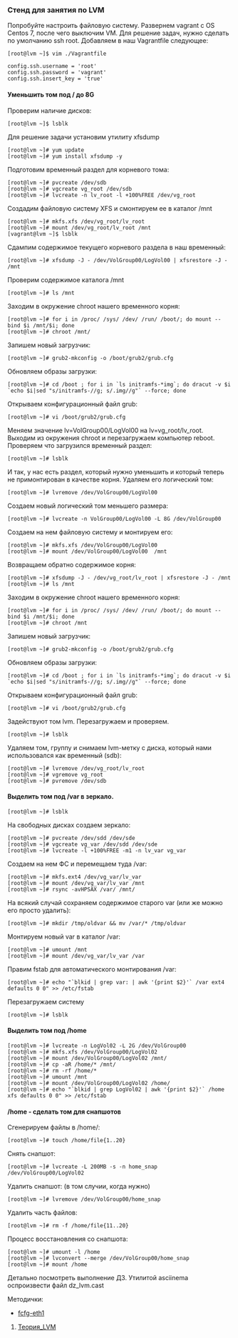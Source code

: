 ### Стенд для занятия по LVM
Попробуйте настроить файловую систему. Развернем vagrant с OS Centos 7, после чего выключим VM. Для решение задач, нужно сделать по умолчанию ssh root. Добавляем в наш Vagrantfile следующее:
```
[root@lvm ~]$ vim ./Vagrantfile
```
```
config.ssh.username = 'root'
config.ssh.password = 'vagrant'
config.ssh.insert_key = 'true'
```
#### Уменьшить том под / до 8G
Проверим наличие дисков:
```
[root@lvm ~]$ lsblk
```
Для решение задачи установим утилиту xfsdump
```
[root@lvm ~]# yum update
[root@lvm ~]# yum install xfsdump -y
```
Подготовим временный раздел для корневого тома:
```
[root@lvm ~]# pvcreate /dev/sdb
[root@lvm ~]# vgcreate vg_root /dev/sdb
[root@lvm ~]# lvcreate -n lv_root -l +100%FREE /dev/vg_root
```
Создадим файловую систему XFS и смонтируем ее в каталог /mnt
```
[root@lvm ~]# mkfs.xfs /dev/vg_root/lv_root
[root@lvm ~]# mount /dev/vg_root/lv_root /mnt
[vagrant@lvm ~]$ lsblk
```
Сдампим содержимое текущего корневого раздела в наш временный:
```
[root@lvm ~]# xfsdump -J - /dev/VolGroup00/LogVol00 | xfsrestore -J - /mnt
```
Проверим содержимое каталога /mnt
```
[root@lvm ~]# ls /mnt
```
Заходим в окружение chroot нашего временного корня:
```
[root@lvm ~]# for i in /proc/ /sys/ /dev/ /run/ /boot/; do mount --bind $i /mnt/$i; done
[root@lvm ~]# chroot /mnt/
```
Запишем новый загрузчик:
```
[root@lvm ~]# grub2-mkconfig -o /boot/grub2/grub.cfg
```
Обновляем образы загрузки:
```
[root@lvm ~]# cd /boot ; for i in `ls initramfs-*img`; do dracut -v $i `echo $i|sed "s/initramfs-//g; s/.img//g"` --force; done
```
Открываем конфигурационный файл grub:
```
[root@lvm ~]# vi /boot/grub2/grub.cfg
```
Меняем значение lv=VolGroup00/LogVol00 на lv=vg_root/lv_root. Выходим из окружения chroot и перезагружаем компьютер reboot. Проверяем что загрузился временный раздел:
```
[root@lvm ~]# lsblk
```
И так, у нас есть раздел, который нужно уменьшить и который теперь не примонтирован в качестве корня. Удаляем его логический том:
```
[root@lvm ~]# lvremove /dev/VolGroup00/LogVol00
```
Создаем новый логический том меньшего размера:
```
[root@lvm ~]# lvcreate -n VolGroup00/LogVol00 -L 8G /dev/VolGroup00
```
Создаем на нем файловую систему и монтируем его:
```
[root@lvm ~]# mkfs.xfs /dev/VolGroup00/LogVol00
[root@lvm ~]# mount /dev/VolGroup00/LogVol00  /mnt
```
Возвращаем обратно содержимое корня:
```
[root@lvm ~]# xfsdump -J - /dev/vg_root/lv_root | xfsrestore -J - /mnt
[root@lvm ~]# ls /mnt
```
Заходим в окружение chroot нашего временного корня:
```
[root@lvm ~]# for i in /proc/ /sys/ /dev/ /run/ /boot/; do mount --bind $i /mnt/$i; done
[root@lvm ~]# chroot /mnt
```
Запишем новый загрузчик:
```
[root@lvm ~]# grub2-mkconfig -o /boot/grub2/grub.cfg
```
Обновляем образы загрузки:
```
[root@lvm ~]# cd /boot ; for i in `ls initramfs-*img`; do dracut -v $i `echo $i|sed "s/initramfs-//g; s/.img//g"` --force; done
```
Открываем конфигурационный файл grub:
```
[root@lvm ~]# vi /boot/grub2/grub.cfg
```
Задействуют том lvm. Перезагружаем и проверяем.
```
[root@lvm ~]# lsblk
```
Удаляем том, группу и снимаем lvm-метку с диска, который нами использовался как временный (sdb):
```
[root@lvm ~]# lvremove /dev/vg_root/lv_root
[root@lvm ~]# vgremove vg_root
[root@lvm ~]# pvremove /dev/sdb
```

#### Выделить том под /var в зеркало.
```
[root@lvm ~]# lsblk
```
На свободных дисках создаем зеркало:
```
[root@lvm ~]# pvcreate /dev/sdd /dev/sde
[root@lvm ~]# vgcreate vg_var /dev/sdd /dev/sde
[root@lvm ~]# lvcreate -l +100%FREE -m1 -n lv_var vg_var
```
Создаем на нем ФС и перемещаем туда /var:
```
[root@lvm ~]# mkfs.ext4 /dev/vg_var/lv_var
[root@lvm ~]# mount /dev/vg_var/lv_var /mnt
[root@lvm ~]# rsync -avHPSAX /var/ /mnt/
```
На всякий случай сохраняем содержимое старого var (или же можно его просто удалить):
```
[root@lvm ~]# mkdir /tmp/oldvar && mv /var/* /tmp/oldvar
```
Монтируем новый var в каталог /var:
```
[root@lvm ~]# umount /mnt
[root@lvm ~]# mount /dev/vg_var/lv_var /var
```
Правим fstab для автоматического монтирования /var:
```
[root@lvm ~]# echo "`blkid | grep var: | awk '{print $2}'` /var ext4 defaults 0 0" >> /etc/fstab
```
Перезагружаем систему
```
[root@lvm ~]# lsblk
```
#### Выделить том под /home
```
[root@lvm ~]# lvcreate -n LogVol02 -L 2G /dev/VolGroup00
[root@lvm ~]# mkfs.xfs /dev/VolGroup00/LogVol02
[root@lvm ~]# mount /dev/VolGroup00/LogVol02 /mnt/
[root@lvm ~]# cp -aR /home/* /mnt/
[root@lvm ~]# rm -rf /home/*
[root@lvm ~]# umount /mnt
[root@lvm ~]# mount /dev/VolGroup00/LogVol02 /home/
[root@lvm ~]# echo "`blkid | grep LogVol02 | awk '{print $2}'` /home xfs defaults 0 0" >> /etc/fstab
```
#### /home - сделать том для снапшотов

Сгенерируем файлы в /home/:
```
[root@lvm ~]# touch /home/file{1..20}
```
Снять снапшот:
```
[root@lvm ~]# lvcreate -L 200MB -s -n home_snap /dev/VolGroup00/LogVol02
```
Удалить снапшот: (в том случии, когда нужно)
```
[root@lvm ~]# lvremove /dev/VolGroup00/home_snap
```
Удалить часть файлов:
```
[root@lvm ~]# rm -f /home/file{11..20}
```
Процесс восстановления со снапшота:
```
[root@lvm ~]# umount -l /home
[root@lvm ~]# lvconvert --merge /dev/VolGroup00/home_snap
[root@lvm ~]# mount /home
```
Детально посмотреть выполнение ДЗ. Утилитой asciinema оспроизвести файл dz_lvm.cast

Методички:

- [fcfg-eth1](provisioning/templates/ifcfg-eth1.j2)
1. [Теория_LVM](https://github.com/konstantin-zubarev/dz_lvm/blob/master/%D0%A2%D0%B5%D0%BE%D1%80%D0%B8%D1%8F_LVM_FS-5373-72b708.pdf)

